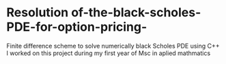# Resolution of-the-black-scholes-PDE-for-option-pricing-
Finite difference scheme to solve numerically black Scholes PDE using C++
I worked on this project during my first year of Msc in aplied mathmatics
